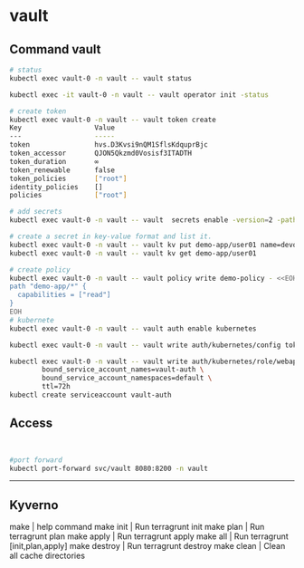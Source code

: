 # vault

## Command vault
```sh
# status
kubectl exec vault-0 -n vault -- vault status

kubectl exec -it vault-0 -n vault -- vault operator init -status

# create token
kubectl exec vault-0 -n vault -- vault token create
Key                  Value
---                  -----
token                hvs.D3Kvsi9nQM1SflsKdquprBjc
token_accessor       QJON5Qkzmd0Vosisf3ITADTH
token_duration       ∞
token_renewable      false
token_policies       ["root"]
identity_policies    []
policies             ["root"]

# add secrets
kubectl exec vault-0 -n vault -- vault  secrets enable -version=2 -path="demo-app" kv

# create a secret in key-value format and list it.
kubectl exec vault-0 -n vault -- vault kv put demo-app/user01 name=devopscube
kubectl exec vault-0 -n vault -- vault kv get demo-app/user01

# create policy
kubectl exec vault-0 -n vault -- vault policy write demo-policy - <<EOH
path "demo-app/*" {
  capabilities = ["read"]
}
EOH
# kubernete
kubectl exec vault-0 -n vault -- vault auth enable kubernetes

kubectl exec vault-0 -n vault -- vault write auth/kubernetes/config token_reviewer_jwt="$(cat /var/run/secrets/kubernetes.io/serviceaccount/token)" kubernetes_host="https://kubernetes.svc.cluster.local:443" kubernetes_ca_cert=@/var/run/secrets/kubernetes.io/serviceaccount/ca.crt

kubectl exec vault-0 -n vault -- vault write auth/kubernetes/role/webapp \
        bound_service_account_names=vault-auth \
        bound_service_account_namespaces=default \
        ttl=72h
kubectl create serviceaccount vault-auth

```
## Access
```sh


#port forward 
kubectl port-forward svc/vault 8080:8200 -n vault


```

 ------------------------------------
 Kyverno
 ------------------------------------

 make | help command
 make init | Run terragrunt init
 make plan | Run terragrunt plan
 make apply | Run terragrunt apply
 make all | Run terragrunt [init,plan,apply]
 make destroy | Run terragrunt destroy
 make clean | Clean all cache directories
```